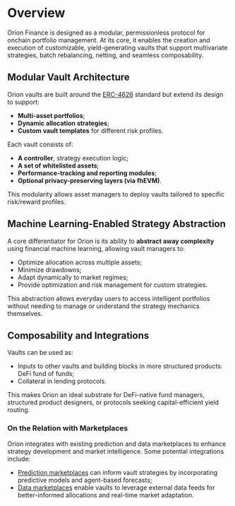 # Overview

Orion Finance is designed as a modular, permissionless protocol for onchain portfolio management. At its core, it enables the creation and execution of customizable, yield-generating vaults that support multivariate strategies, batch rebalancing, netting, and seamless composability.

## Modular Vault Architecture

Orion vaults are built around the [ERC-4626](https://eips.ethereum.org/EIPS/eip-4626) standard but extend its design to support:
- **Multi-asset portfolios**;
- **Dynamic allocation strategies**;
- **Custom vault templates** for different risk profiles.

Each vault consists of:
- **A controller**, strategy execution logic;
- **A set of whitelisted assets**;
- **Performance-tracking and reporting modules**;
- **Optional privacy-preserving layers (via fhEVM)**.

This modularity allows asset managers to deploy vaults tailored to specific risk/reward profiles.

## Machine Learning-Enabled Strategy Abstraction

A core differentiator for Orion is its ability to **abstract away complexity** using financial machine learning, allowing vault managers to:
- Optimize allocation across multiple assets;
- Minimize drawdowns;
- Adapt dynamically to market regimes;
- Provide optimization and risk management for custom strategies.

This abstraction allows everyday users to access intelligent portfolios without needing to manage or understand the strategy mechanics themselves.

## Composability and Integrations

Vaults can be used as:
- Inputs to other vaults and building blocks in more structured products: DeFi fund of funds;
- Collateral in lending protocols.

This makes Orion an ideal substrate for DeFi-native fund managers, structured product designers, or protocols seeking capital-efficient yield routing.

### On the Relation with Marketplaces

Orion integrates with existing prediction and data marketplaces to enhance strategy development and market intelligence. Some potential integrations include:

- [Prediction marketplaces](https://olas.network/agent-economies/predict) can inform vault strategies by incorporating predictive models and agent-based forecasts;
- [Data marketplaces](https://oceanprotocol.com/build/data-marketplaces/) enable vaults to leverage external data feeds for better-informed allocations and real-time market adaptation.